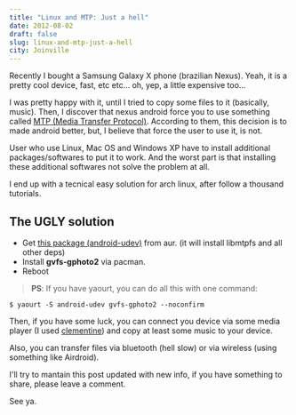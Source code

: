 ```yaml
---
title: "Linux and MTP: Just a hell"
date: 2012-08-02
draft: false
slug: linux-and-mtp-just-a-hell
city: Joinville
---
```


Recently I bought a Samsung Galaxy X phone (brazilian Nexus). Yeah, it is a pretty cool device, fast, etc etc… oh, yep, a little expensive too…

I was pretty happy with it, until I tried to copy some files to it (basically, music). Then, I discover that nexus android force you to use something called [MTP (Media Transfer Protocol)](http://en.wikipedia.org/wiki/Media_Transfer_Protocol). According to them, this decision is to made android better, but, I believe that force the user to use it, is not.

User who use Linux, Mac OS and Windows XP have to install additional packages/softwares to put it to work. And the worst part is that installing these additional softwares not solve the problem at all.

I end up with a tecnical easy solution for arch linux, after follow a thousand tutorials.

## The **UGLY** solution

-  Get [this package (android-udev)](https://aur.archlinux.org/packages/android-udev-git/) from aur. (it will install libmtpfs and all other deps)
-  Install **gvfs-gphoto2** via pacman.
-   Reboot

> **PS**: If you have yaourt, you can do all this with one command:
```shell
$ yaourt -S android-udev gvfs-gphoto2 --noconfirm
```

Then, if you have some luck, you can connect you device via some media player (I used [clementine](http://code.google.com/p/clementine-player/)) and copy at least some music to your device.

Also, you can transfer files via bluetooth (hell slow) or via wireless (using something like Airdroid).

I'll try to mantain this post updated with new info, if you have something to share, please leave a comment.

See ya.

